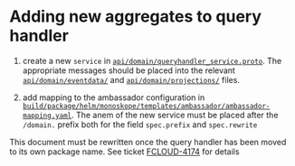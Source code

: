 # Adding new aggregates to query handler

1. create a new `service` in [`api/domain/queryhandler_service.proto`](../../api/domain/queryhandler_service.proto). The appropriate messages should be placed into the relevant [`api/domain/eventdata/`](../../api/domain/eventdata) and [`api/domain/projections/`](../../api/domain/projections) files.

1. add mapping to the ambassador configuration in [`build/package/helm/monoskope/templates/ambassador/ambassador-mapping.yaml`](../../build/package/helm/monoskope/templates/ambassador/ambassador-mapping.yaml). The anem of the new service must be placed after the `/domain.` prefix both for the field `spec.prefix` and `spec.rewrite`

This document must be rewritten once the query handler has been moved to its own package name. See ticket
[FCLOUD-4174](https://finleap-connect.atlassian.net/browse/FCLOUD-4174) for details
